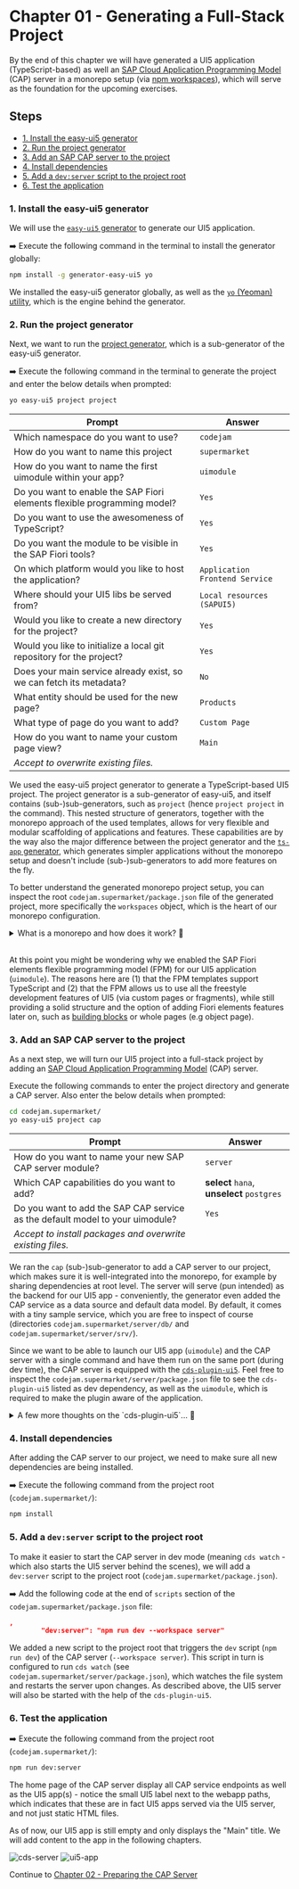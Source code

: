 # Chapter 01 - Generating a Full-Stack Project

By the end of this chapter we will have generated a UI5 application (TypeScript-based) as well an [SAP Cloud Application Programming Model](https://cap.cloud.sap/docs/) (CAP) server in a monorepo setup (via [npm workspaces](https://docs.npmjs.com/cli/v7/using-npm/workspaces)), which will serve as the foundation for the upcoming exercises.

## Steps

- [1. Install the easy-ui5 generator](#1-install-the-easy-ui5-generator)<br>
- [2. Run the project generator](#2-run-the-project-generator)<br>
- [3. Add an SAP CAP server to the project](#3-add-an-sap-cap-server-to-the-project)<br>
- [4. Install dependencies](#4-install-dependencies)<br>
- [5. Add a `dev:server` script to the project root](#5-add-a-devserver-script-to-the-project-root)<br>
- [6. Test the application](#6-test-the-application)<br>

### 1. Install the easy-ui5 generator

We will use the [`easy-ui5` generator](https://github.com/SAP/generator-easy-ui5/) to generate our UI5 application.

➡️ Execute the following command in the terminal to install the generator globally:

```bash
npm install -g generator-easy-ui5 yo
```

We installed the easy-ui5 generator globally, as well as the [`yo` (Yeoman) utility](https://www.npmjs.com/package/yo), which is the engine behind the generator.

### 2. Run the project generator

Next, we want to run the [project generator](https://github.com/ui5-community/generator-ui5-project/), which is a sub-generator of the easy-ui5 generator.

➡️ Execute the following command in the terminal to generate the project and enter the below details when prompted:

```bash
yo easy-ui5 project project
```

|Prompt|Answer|
|---|---|
|Which namespace do you want to use?|`codejam`|
|How do you want to name this project|`supermarket`|
|How do you want to name the first uimodule within your app?|`uimodule`|
|Do you want to enable the SAP Fiori elements flexible programming model?|`Yes`|
|Do you want to use the awesomeness of TypeScript?|`Yes`|
|Do you want the module to be visible in the SAP Fiori tools?|`Yes`|
|On which platform would you like to host the application?|`Application Frontend Service`|
|Where should your UI5 libs be served from?|`Local resources (SAPUI5)`|
|Would you like to create a new directory for the project?|`Yes`|
|Would you like to initialize a local git repository for the project?|`Yes`|
|Does your main service already exist, so we can fetch its metadata?|`No`|
|What entity should be used for the new page?|`Products`|
|What type of page do you want to add?|`Custom Page`|
|How do you want to name your custom page view?|`Main`|
|*Accept to overwrite existing files.*||

We used the easy-ui5 project generator to generate a TypeScript-based UI5 project. The project generator is a sub-generator of easy-ui5, and itself contains (sub-)sub-generators, such as `project` (hence `project project` in the command). This nested structure of generators, together with the monorepo approach of the used templates, allows for very flexible and modular scaffolding of applications and features. These capabilities are by the way also the major difference between the project generator and the [`ts-app` generator](https://github.com/ui5-community/generator-ui5-ts-app), which generates simpler applications without the monorepo setup and doesn't include (sub-)sub-generators to add more features on the fly.

To better understand the generated monorepo project setup, you can inspect the root `codejam.supermarket/package.json` file of the generated project, more specifically the `workspaces` object, which is the heart of our monorepo configuration.

<details>
<summary>What is a monorepo and how does it work? 💬</summary>

<br>

> A monorepo (short for "monolithic repository") is a software development strategy where multiple projects or components are stored in a single version control repository. This approach allows for better collaboration, code sharing, and dependency management across different projects within the same organization.
>
> In our case, we are using a monorepo setup with [npm workspaces](https://docs.npmjs.com/cli/v7/using-npm/workspaces), which allows us to manage multiple packages (in this case, the UI5 app and the CAP server) within a single repository. This makes it easier to share and connect dependencies, manage versions, and maintain consistency across different parts of the project.

</details>

<br>

At this point you might be wondering why we enabled the SAP Fiori elements flexible programming model (FPM) for our UI5 application (`uimodule`). The reasons here are (1) that the FPM templates support TypeScript and (2) that the FPM allows us to use all the freestyle development features of UI5 (via custom pages or fragments), while still providing a solid structure and the option of adding Fiori elements features later on, such as [building blocks](https://sapui5.hana.ondemand.com/test-resources/sap/fe/core/fpmExplorer/index.html#/buildingBlocks/buildingBlockOverview) or whole pages (e.g object page). 

### 3. Add an SAP CAP server to the project

As a next step, we will turn our UI5 project into a full-stack project by adding an [SAP Cloud Application Programming Model](https://cap.cloud.sap/docs/) (CAP) server.

Execute the following commands to enter the project directory and generate a CAP server. Also enter the below details when prompted:

```bash
cd codejam.supermarket/
yo easy-ui5 project cap
```

|Prompt|Answer|
|---|---|
|How do you want to name your new SAP CAP server module?|`server`|
|Which CAP capabilities do you want to add?|**select** `hana`, **unselect** `postgres`|
|Do you want to add the SAP CAP service as the default model to your uimodule?|`Yes`|
|*Accept to install packages and overwrite existing files.*||

We ran the `cap` (sub-)sub-generator to add a CAP server to our project, which makes sure it is well-integrated into the monorepo, for example by sharing dependencies at root level. The server will serve (pun intended) as the backend for our UI5 app - conveniently, the generator even added the CAP service as a data source and default data model. By default, it comes with a tiny sample service, which you are free to inspect of course (directories `codejam.supermarket/server/db/` and `codejam.supermarket/server/srv/`).

Since we want to be able to launch our UI5 app (`uimodule`) and the CAP server with a single command and have them run on the same port (during dev time), the CAP server is equipped with the [`cds-plugin-ui5`](https://www.npmjs.com/package/cds-plugin-ui5). Feel free to inspect the `codejam.supermarket/server/package.json` file to see the `cds-plugin-ui5` listed as dev dependency, as well as the `uimodule`, which is required to make the plugin aware of the application.

<details>
<summary>A few more thoughts on the `cds-plugin-ui5`... 💬</summary>

<br>

>Using the `cds-plugin-ui5` allows us to start our full-stack application with a single command and have the frontend and backend run on one port. This removes the need to setup a proxy from the UI5 server to the CAP server (they are one now). It is made possible due to the fact that both the [UI5 Tooling](https://sap.github.io/ui5-tooling) and the CAP server are based on [express](https://www.npmjs.com/package/express), a popular web server framework for Node.js. This CAP-centric approach (meaining starting the CAP server and hooking the UI5 server into it) works via the CAP [`cds-plugin` technique](https://cap.cloud.sap/docs/node.js/cds-plugins). There is also a UI5-first approach (manually starting the UI5 server and launching the CAP server behind the scenes) in the form of the [`ui5-middleware-cap`](https://www.npmjs.com/package/ui5-middleware-cap).
>
>At this point, one might argue that CAP already by default serves `.html` files inside the `app/` directory, including UI5 applications, but this approach doesn't use the UI5 Tooling, hence the `ui5.yaml` of the UI5 application is being ignored. That approach also doesn't support monorepo or non-standard project setups. So to have that true full-stack and seamless experience with all the tooling available, we need the `cds-plugin-ui5`.

</details>

### 4. Install dependencies

After adding the CAP server to our project, we need to make sure all new dependencies are being installed.

➡️ Execute the following command from the project root (`codejam.supermarket/`):

```bash
npm install
```

### 5. Add a `dev:server` script to the project root

To make it easier to start the CAP server in dev mode (meaning `cds watch` - which also starts the UI5 server behind the scenes), we will add a `dev:server` script to the project root (`codejam.supermarket/package.json`).

➡️ Add the following code at the end of `scripts` section of the `codejam.supermarket/package.json` file:

```json
,
        "dev:server": "npm run dev --workspace server"
```

We added a new script to the project root that triggers the `dev` script (`npm run dev`) of the CAP server (`--workspace server`). This script in turn is configured to run `cds watch` (see `codejam.supermarket/server/package.json`), which watches the file system and restarts the server upon changes. As described above, the UI5 server will also be started with the help of the `cds-plugin-ui5`.

### 6. Test the application

➡️ Execute the following command from the project root (`codejam.supermarket/`):

```bash
npm run dev:server
```

The home page of the CAP server display all CAP service endpoints as well as the UI5 app(s) - notice the small UI5 label next to the webapp paths, which indicates that these are in fact UI5 apps served via the UI5 server, and not just static HTML files.

As of now, our UI5 app is still empty and only displays the "Main" title. We will add content to the app in the following chapters.

![cds-server](./cds-server.png)
![ui5-app](./ui5-app.png)

Continue to [Chapter 02 - Preparing the CAP Server](/chapters/02-preparing-cap-server/)
